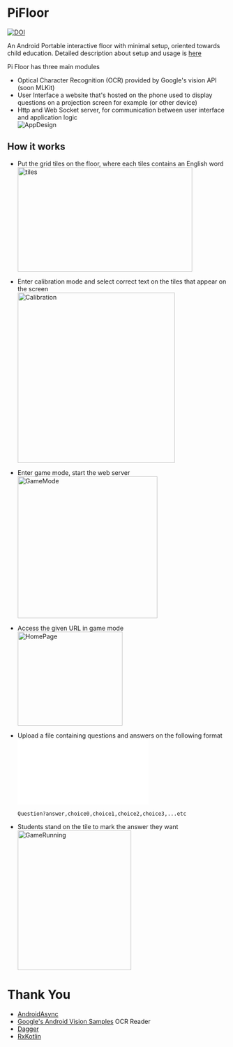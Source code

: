 # PiFloor
[![DOI](https://zenodo.org/badge/DOI/10.5281/zenodo.1476834.svg)](https://doi.org/10.5281/zenodo.1476834)

An Android Portable interactive floor with minimal setup, oriented towards child education. Detailed description about setup and usage is [here](Pi_Floor_Poster.pdf)

Pi Floor has three main modules
- Optical Character Recognition (OCR) provided by Google's vision API (soon MLKit)
- User Interface a website that's hosted on the phone used to display questions on a projection screen for example (or other device)
- Http and Web Socket server, for communication between user interface and application logic
    <br> 
    <img src="img/AppDesign.png" alt="AppDesign"/>

## How it works

- Put the grid tiles on the floor, where each tiles contains an English word
    <br> 
    <img src="img/tiles.jpg" alt="tiles" width="400" height="239"/>

- Enter calibration mode and select correct text on the tiles that appear on the screen
    <br> 
    <img src="img/grid_calibration.png" alt="Calibration" width="360" height="390"/>
- Enter game mode, start the web server
    <br> 
    <img src="img/game_mode_reduced.jpg" alt="GameMode" width="320" height="325"/>
- Access the given URL in game mode
    <br> 
    <img src="img/home_page.jpg" alt="HomePage" width="240" height="215"/>
- Upload a file containing questions and answers on the following format
    ![sample](sample_question.txt)
    
    ```
    Question?answer,choice0,choice1,choice2,choice3,...etc
    ```
- Students stand on the tile to mark the answer they want
    <br> 
    <img src="img/questions_page.jpg" alt="GameRunning" width="260" height="320"/>

# Thank You

- [AndroidAsync](https://github.com/koush/AndroidAsync)
- [Google's Android Vision Samples](https://github.com/googlesamples/android-vision) OCR Reader
- [Dagger](https://github.com/google/dagger)
- [RxKotlin](https://github.com/ReactiveX/RxKotlin)
